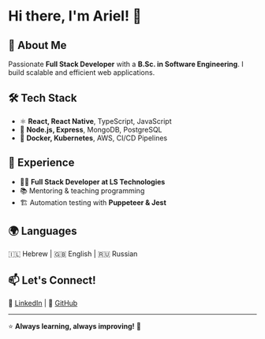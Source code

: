 # Hi there, I'm Ariel! 👋

## 🚀 About Me
Passionate **Full Stack Developer** with a **B.Sc. in Software Engineering**. I build scalable and efficient web applications.

## 🛠 Tech Stack
- ⚛️ **React, React Native**, TypeScript, JavaScript
- 🚀 **Node.js, Express**, MongoDB, PostgreSQL
- 🐳 **Docker, Kubernetes**, AWS, CI/CD Pipelines

## 📌 Experience
- 👨‍💻 **Full Stack Developer at LS Technologies**
- 📚 Mentoring & teaching programming
- 🏗️ Automation testing with **Puppeteer & Jest**

## 🌍 Languages
🇮🇱 Hebrew | 🇬🇧 English | 🇷🇺 Russian

## 📫 Let's Connect!
🔗 [LinkedIn](https://www.linkedin.com/in/ariel-yohimovich/) | 🐙 [GitHub]([https://github.com/ariel93](https://github.com/arielyohimovich))

---
⭐ **Always learning, always improving!** 🚀
